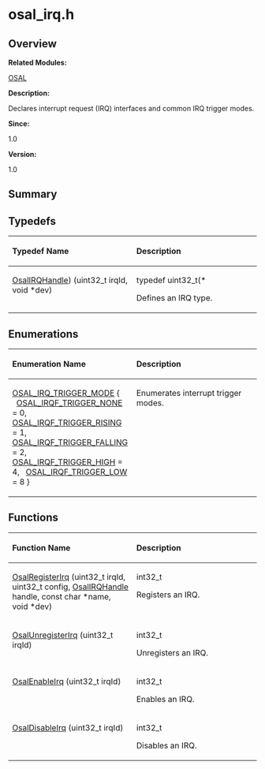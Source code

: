 # osal\_irq.h<a name="ZH-CN_TOPIC_0000001055518064"></a>

## **Overview**<a name="section1495226693093526"></a>

**Related Modules:**

[OSAL](OSAL.md)

**Description:**

Declares interrupt request \(IRQ\) interfaces and common IRQ trigger modes. 

**Since:**

1.0

**Version:**

1.0

## **Summary**<a name="section1731476760093526"></a>

## Typedefs<a name="typedef-members"></a>

<a name="table816742061093526"></a>
<table><thead align="left"><tr id="row1078491321093526"><th class="cellrowborder" valign="top" width="50%" id="mcps1.1.3.1.1"><p id="p1954525282093526"><a name="p1954525282093526"></a><a name="p1954525282093526"></a>Typedef Name</p>
</th>
<th class="cellrowborder" valign="top" width="50%" id="mcps1.1.3.1.2"><p id="p347864437093526"><a name="p347864437093526"></a><a name="p347864437093526"></a>Description</p>
</th>
</tr>
</thead>
<tbody><tr id="row1864391902093526"><td class="cellrowborder" valign="top" width="50%" headers="mcps1.1.3.1.1 "><p id="p1275343886093526"><a name="p1275343886093526"></a><a name="p1275343886093526"></a><a href="OSAL.md#gab671a9e177f622a98af9ca1bd93198eb">OsalIRQHandle</a>) (uint32_t irqId, void *dev)</p>
</td>
<td class="cellrowborder" valign="top" width="50%" headers="mcps1.1.3.1.2 "><p id="p895514354093526"><a name="p895514354093526"></a><a name="p895514354093526"></a> typedef uint32_t(*&nbsp;</p>
<p id="p1668063614093526"><a name="p1668063614093526"></a><a name="p1668063614093526"></a>Defines an IRQ type. </p>
</td>
</tr>
</tbody>
</table>

## Enumerations<a name="enum-members"></a>

<a name="table338191407093526"></a>
<table><thead align="left"><tr id="row189569813093526"><th class="cellrowborder" valign="top" width="50%" id="mcps1.1.3.1.1"><p id="p995667522093526"><a name="p995667522093526"></a><a name="p995667522093526"></a>Enumeration Name</p>
</th>
<th class="cellrowborder" valign="top" width="50%" id="mcps1.1.3.1.2"><p id="p649928570093526"><a name="p649928570093526"></a><a name="p649928570093526"></a>Description</p>
</th>
</tr>
</thead>
<tbody><tr id="row1787093183093526"><td class="cellrowborder" valign="top" width="50%" headers="mcps1.1.3.1.1 "><p id="p814441613093526"><a name="p814441613093526"></a><a name="p814441613093526"></a><a href="OSAL.md#ga78cd126b10424753db6f39f9b72ea124">OSAL_IRQ_TRIGGER_MODE</a> { &nbsp;&nbsp;<a href="OSAL.md#gga78cd126b10424753db6f39f9b72ea124aa0252cbf1f560b1d9951da4dfe896a1d">OSAL_IRQF_TRIGGER_NONE</a> = 0, <a href="OSAL.md#gga78cd126b10424753db6f39f9b72ea124ab98297946a624d99a3fad6adac899f2c">OSAL_IRQF_TRIGGER_RISING</a> = 1, <a href="OSAL.md#gga78cd126b10424753db6f39f9b72ea124a3088c6875fb44d05fd3a64a3d158295b">OSAL_IRQF_TRIGGER_FALLING</a> = 2, <a href="OSAL.md#gga78cd126b10424753db6f39f9b72ea124a9a997189554c568f66dd994a9f9e203d">OSAL_IRQF_TRIGGER_HIGH</a> = 4, &nbsp;&nbsp;<a href="OSAL.md#gga78cd126b10424753db6f39f9b72ea124a7768ec0b5be5e88cfeb07dea96cd5865">OSAL_IRQF_TRIGGER_LOW</a> = 8 }</p>
</td>
<td class="cellrowborder" valign="top" width="50%" headers="mcps1.1.3.1.2 "><p id="p385065924093526"><a name="p385065924093526"></a><a name="p385065924093526"></a>Enumerates interrupt trigger modes. </p>
</td>
</tr>
</tbody>
</table>

## Functions<a name="func-members"></a>

<a name="table1071017897093526"></a>
<table><thead align="left"><tr id="row1109452271093526"><th class="cellrowborder" valign="top" width="50%" id="mcps1.1.3.1.1"><p id="p2062141931093526"><a name="p2062141931093526"></a><a name="p2062141931093526"></a>Function Name</p>
</th>
<th class="cellrowborder" valign="top" width="50%" id="mcps1.1.3.1.2"><p id="p1706525191093526"><a name="p1706525191093526"></a><a name="p1706525191093526"></a>Description</p>
</th>
</tr>
</thead>
<tbody><tr id="row1089929089093526"><td class="cellrowborder" valign="top" width="50%" headers="mcps1.1.3.1.1 "><p id="p1696559929093526"><a name="p1696559929093526"></a><a name="p1696559929093526"></a><a href="OSAL.md#gade084a1942c1672f2148ccf8f6c06331">OsalRegisterIrq</a> (uint32_t irqId, uint32_t config, <a href="OSAL.md#gab671a9e177f622a98af9ca1bd93198eb">OsalIRQHandle</a> handle, const char *name, void *dev)</p>
</td>
<td class="cellrowborder" valign="top" width="50%" headers="mcps1.1.3.1.2 "><p id="p417775522093526"><a name="p417775522093526"></a><a name="p417775522093526"></a>int32_t&nbsp;</p>
<p id="p1667728089093526"><a name="p1667728089093526"></a><a name="p1667728089093526"></a>Registers an IRQ. </p>
</td>
</tr>
<tr id="row1602165270093526"><td class="cellrowborder" valign="top" width="50%" headers="mcps1.1.3.1.1 "><p id="p2059163434093526"><a name="p2059163434093526"></a><a name="p2059163434093526"></a><a href="OSAL.md#gade4ec4496eb07f1ff0610b53ba419dba">OsalUnregisterIrq</a> (uint32_t irqId)</p>
</td>
<td class="cellrowborder" valign="top" width="50%" headers="mcps1.1.3.1.2 "><p id="p1290653203093526"><a name="p1290653203093526"></a><a name="p1290653203093526"></a>int32_t&nbsp;</p>
<p id="p1567335420093526"><a name="p1567335420093526"></a><a name="p1567335420093526"></a>Unregisters an IRQ. </p>
</td>
</tr>
<tr id="row2041175022093526"><td class="cellrowborder" valign="top" width="50%" headers="mcps1.1.3.1.1 "><p id="p584547079093526"><a name="p584547079093526"></a><a name="p584547079093526"></a><a href="OSAL.md#ga7f27c6171678ab8cf925660068ac38ff">OsalEnableIrq</a> (uint32_t irqId)</p>
</td>
<td class="cellrowborder" valign="top" width="50%" headers="mcps1.1.3.1.2 "><p id="p893625939093526"><a name="p893625939093526"></a><a name="p893625939093526"></a>int32_t&nbsp;</p>
<p id="p1801038846093526"><a name="p1801038846093526"></a><a name="p1801038846093526"></a>Enables an IRQ. </p>
</td>
</tr>
<tr id="row1701068151093526"><td class="cellrowborder" valign="top" width="50%" headers="mcps1.1.3.1.1 "><p id="p126128305093526"><a name="p126128305093526"></a><a name="p126128305093526"></a><a href="OSAL.md#gaf6ae039d209e46d45c683aeda3e7cd28">OsalDisableIrq</a> (uint32_t irqId)</p>
</td>
<td class="cellrowborder" valign="top" width="50%" headers="mcps1.1.3.1.2 "><p id="p1932167892093526"><a name="p1932167892093526"></a><a name="p1932167892093526"></a>int32_t&nbsp;</p>
<p id="p626282413093526"><a name="p626282413093526"></a><a name="p626282413093526"></a>Disables an IRQ. </p>
</td>
</tr>
</tbody>
</table>

